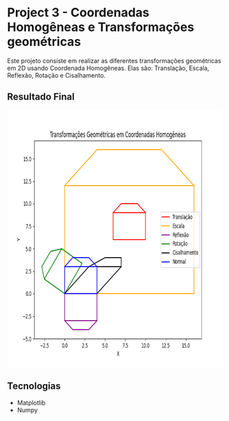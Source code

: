 # Project 3 - Coordenadas Homogêneas e Transformações geométricas

Este projeto consiste em realizar as diferentes transformações geométricas em 2D usando Coordenada Homogêneas. Elas são: Translação, Escala, Reflexão, Rotação e Cisalhamento.

## Resultado Final
<p align="center">
  <img src="https://github.com/lucasloch/learning_GC/blob/main/project_3/img/img.png" height="600" width="800"/>
</p>

## Tecnologias
* Matplotlib
* Numpy